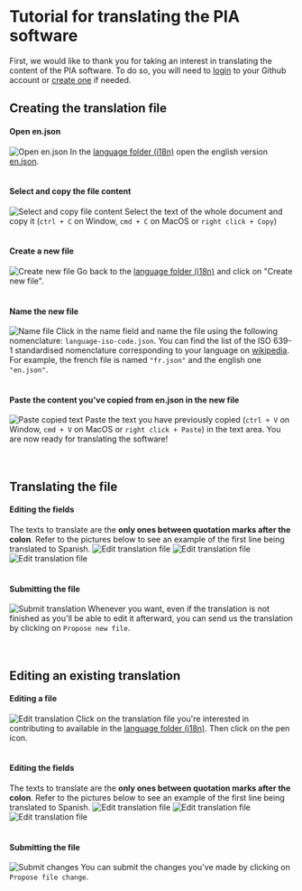 # Tutorial for translating the PIA software

First, we would like to thank you for taking an interest in translating the content of the PIA software. To do so, you will need to [login](https://github.com/login?return_to=%2Fjoin%3Fsource%3Dheader-home "Login to your Github Account") to your Github account or [create one](https://github.com/join?source=header-home "Create Github Account") if needed.  

## Creating the translation file
#### Open en.json
![Open en.json](https://framapic.org/OBWmmOmKzU2X/jwhmQzQwzvgY.jpg "Open en.json")
In the [language folder (i18n)](https://github.com/LINCnil/pia/tree/master/src/assets/i18n "Language folder") open the english version [en.json](https://github.com/LINCnil/pia/blob/master/src/assets/i18n/en.json "en.json").
<br><br>

#### Select and copy the file content
![Select and copy file content](https://framapic.org/xJxCBmAWtqKb/Yvu0jzpIrHNL.jpg "Select and copy file content")
Select the text of the whole document and copy it (`ctrl + C` on Window, `cmd + C` on MacOS or `right click + Copy`)
<br><br>

#### Create a new file
![Create new file](https://framapic.org/hgJ3kHszT4GP/aCMBFc1BHQLh.jpg "Create new file")
Go back to the [language folder (i18n)](https://github.com/LINCnil/pia/tree/master/src/assets/i18n "Language folder") and click on "Create new file".
<br><br>

#### Name the new file
![Name file](https://framapic.org/5NSCLkphsclz/el5CioUy0lBy.jpg "ISO 639-1")
Click in the name field and name the file using the following nomenclature: `language-iso-code.json`. You can find the list of the ISO 639-1 standardised nomenclature corresponding to your language on [wikipedia](https://en.wikipedia.org/wiki/List_of_ISO_639-1_codes "en.json"). For example, the french file is named `"fr.json"` and the english one `"en.json"`.
<br><br>

#### Paste the content you've copied from en.json in the new file
![Paste copied text](https://framapic.org/jCRZt9wNlpME/pDblVKx7NtY7.jpg "Paste copied text")
Paste the text you have previously copied (`ctrl + V` on Window, `cmd + V` on MacOS or `right click + Paste`) in the text area. You are now ready for translating the software! 
<br><br><br>

## Translating the file
#### Editing the fields
The texts to translate are the __only ones between quotation marks after the colon__. Refer to the pictures below to see an example of the first line being translated to Spanish. 
![Edit translation file](https://framapic.org/vPMylX5Z4mnh/B2Hye8NOTn8C.jpg "Edit translation file")
![Edit translation file](https://framapic.org/SFkFzG3Zm6Ai/qNuP0vINY666.jpg "Edit translation file")
![Edit translation file](https://framapic.org/rdIx2y5mQRJq/RuBGwQLBCprA.jpg "Edit translation file")
<br><br>

#### Submitting the file
![Submit translation](https://framapic.org/RTvrlhgSRmFv/c5NnYd4SNphe.jpg "Submit file")
Whenever you want, even if the translation is not finished as you'll be able to edit it afterward, you can send us the translation by clicking on `Propose new file`.
<br><br><br>

## Editing an existing translation
#### Editing a file
![Edit translation](https://framapic.org/KjwFka2PMv2K/Urbl3OZydG5T.jpg "Edit file")
Click on the translation file you're interested in contributing to available in the [language folder (i18n)](https://github.com/LINCnil/pia/tree/master/src/assets/i18n "Language folder"). Then click on the pen icon.
<br><br>

#### Editing the fields
The texts to translate are the __only ones between quotation marks after the colon__. Refer to the pictures below to see an example of the first line being translated to Spanish. 
![Edit translation file](https://framapic.org/vPMylX5Z4mnh/B2Hye8NOTn8C.jpg "Edit translation file")
![Edit translation file](https://framapic.org/SFkFzG3Zm6Ai/qNuP0vINY666.jpg "Edit translation file")
![Edit translation file](https://framapic.org/rdIx2y5mQRJq/RuBGwQLBCprA.jpg "Edit translation file")
<br><br>

#### Submitting the file
![Submit changes](https://framapic.org/KTzv9GXgIaQ2/c2jLISuRhH5A.jpg "Submit changes")
You can submit the changes you've made by clicking on `Propose file change`.
<br><br>
